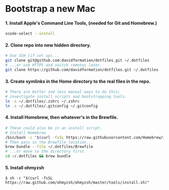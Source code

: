 # Bootstrap a new Mac

#### 1. Install Apple's Command Line Tools, (needed for Git and Homebrew.)

```zsh
xcode-select --install
```

#### 2. Clone repo into new hidden directory.

```zsh
# Use SSH (if set up)...
git clone git@github.com:davidformation/dotfiles.git ~/.dotfiles
# ...or use HTTPS and switch remotes later.
git clone https://github.com/davidformation/dotfiles.git ~/.dotfiles
```

#### 3. Create symlinks in the Home directory to the real files in the repo.

```zsh
# There are better and less manual ways to do this;
# investigate install scripts and bootstrapping tools.
ln -s ~/.dotfiles/.zshrc ~/.zshrc
ln -s ~/.dotfiles/.gitconfig ~/.gitconfig
```

#### 4. Install Homebrew, then whatever's in the Brewfile.

```zsh
# These could also be in an install script.
# Install Homebrew
/bin/bash -c "$(curl -fsSL https://raw.githubusercontent.com/Homebrew/install/HEAD/install.sh)"
# Then pass in the Brewfile location...
brew bundle --file ~/.dotfiles/Brewfile
# ...or move to the directory first.
cd ~/.dotfiles && brew bundle
```

#### 5. Install ohmyzsh
```
$ sh -c "$(curl -fsSL https://raw.github.com/ohmyzsh/ohmyzsh/master/tools/install.sh)"
```